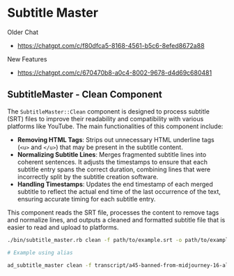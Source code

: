 # Subtitle Master

Older Chat
- https://chatgpt.com/c/f80dfca5-8168-4561-b5c6-8efed8672a88

New Features
- https://chatgpt.com/c/670470b8-a0c4-8002-9678-d4d69c680481


## SubtitleMaster - Clean Component

The `SubtitleMaster::Clean` component is designed to process subtitle (SRT) files to improve their readability and compatibility with various platforms like YouTube. The main functionalities of this component include:

- **Removing HTML Tags**: Strips out unnecessary HTML underline tags (`<u>` and `</u>`) that may be present in the subtitle content.
- **Normalizing Subtitle Lines**: Merges fragmented subtitle lines into coherent sentences. It adjusts the timestamps to ensure that each subtitle entry spans the correct duration, combining lines that were incorrectly split by the subtitle creation software.
- **Handling Timestamps**: Updates the end timestamp of each merged subtitle to reflect the actual end time of the last occurrence of the text, ensuring accurate timing for each subtitle entry.

This component reads the SRT file, processes the content to remove tags and normalize lines, and outputs a cleaned and formatted subtitle file that is easier to read and upload to platforms.

```bash
./bin/subtitle_master.rb clean -f path/to/example.srt -o path/to/example_cleaned.srt

# Example using alias

ad_subtitle_master clean -f transcript/a45-banned-from-midjourney-16-alternatives.srt -o a45-transcript.srt
```